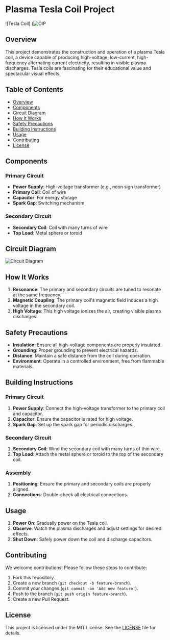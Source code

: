 # Plasma Tesla Coil Project

![Tesla Coil]
(![OIP](https://github.com/nithinmathewjoji/Plasma-flame-Tesla-Coil/assets/76144003/8bd7d8ca-55d4-4952-ab7a-89d96c130402)
  

## Overview

This project demonstrates the construction and operation of a plasma Tesla coil, a device capable of producing high-voltage, low-current, high-frequency alternating current electricity, resulting in visible plasma discharges. Tesla coils are fascinating for their educational value and spectacular visual effects.

## Table of Contents

- [Overview](#overview)
- [Components](#components)
- [Circuit Diagram](#circuit-diagram)
- [How It Works](#how-it-works)
- [Safety Precautions](#safety-precautions)
- [Building Instructions](#building-instructions)
- [Usage](#usage)
- [Contributing](#contributing)
- [License](#license)

## Components

### Primary Circuit
- **Power Supply**: High-voltage transformer (e.g., neon sign transformer)
- **Primary Coil**: Coil of wire
- **Capacitor**: For energy storage
- **Spark Gap**: Switching mechanism

### Secondary Circuit
- **Secondary Coil**: Coil with many turns of wire
- **Top Load**: Metal sphere or toroid

## Circuit Diagram

![Circuit Diagram](path_to_your_diagram)  <!-- Include a schematic diagram of your Tesla coil circuit here -->

## How It Works

1. **Resonance**: The primary and secondary circuits are tuned to resonate at the same frequency.
2. **Magnetic Coupling**: The primary coil's magnetic field induces a high voltage in the secondary coil.
3. **High Voltage**: This high voltage ionizes the air, creating visible plasma discharges.

## Safety Precautions

- **Insulation**: Ensure all high-voltage components are properly insulated.
- **Grounding**: Proper grounding to prevent electrical hazards.
- **Distance**: Maintain a safe distance from the coil during operation.
- **Environment**: Operate in a controlled environment, free from flammable materials.

## Building Instructions

### Primary Circuit

1. **Power Supply**: Connect the high-voltage transformer to the primary coil and capacitor.
2. **Capacitor**: Ensure the capacitor is rated for high voltage.
3. **Spark Gap**: Set up the spark gap for periodic discharges.

### Secondary Circuit

1. **Secondary Coil**: Wind the secondary coil with many turns of thin wire.
2. **Top Load**: Attach the metal sphere or toroid to the top of the secondary coil.

### Assembly

1. **Positioning**: Ensure the primary and secondary coils are properly aligned.
2. **Connections**: Double-check all electrical connections.

## Usage

1. **Power On**: Gradually power on the Tesla coil.
2. **Observe**: Watch the plasma discharges and adjust settings for desired effects.
3. **Shut Down**: Safely power down the coil and discharge capacitors.

## Contributing

We welcome contributions! Please follow these steps to contribute:

1. Fork this repository.
2. Create a new branch (`git checkout -b feature-branch`).
3. Commit your changes (`git commit -am 'Add new feature'`).
4. Push to the branch (`git push origin feature-branch`).
5. Create a new Pull Request.

## License

This project is licensed under the MIT License. See the [LICENSE](LICENSE) file for details.
